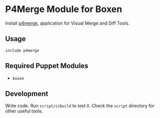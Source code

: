 # P4Merge Module for Boxen

Install [p4merge](http://www.perforce.com/product/components/perforce-visual-merge-and-diff-tools), application for Visual Merge and Diff Tools.

## Usage

```puppet
include p4merge
```

## Required Puppet Modules

* `boxen`

## Development

Write code. Run `script/cibuild` to test it. Check the `script`
directory for other useful tools.
